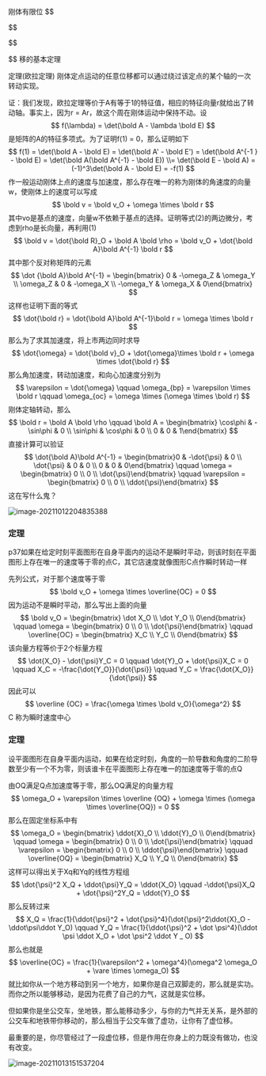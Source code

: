 刚体有限位
$$

$$

$$

$$
移的基本定理

定理(欧拉定理) 刚体定点运动的任意位移都可以通过绕过该定点的某个轴的一次转动实现。

证：我们发现，欧拉定理等价于A有等于1的特征值，相应的特征向量r就给出了转动轴。事实上，因为r = Ar，故这个周在刚体运动中保持不动。设
$$
f(\lambda) = \det(\bold A - \lambda \bold E)
$$
是矩阵的A的特征多项式。为了证明f(1) = 0，那么证明如下
$$
f(1) = \det(\bold A - \bold E) = \det(\bold A' - \bold E') = \det(\bold A^{-1 } - \bold E) = \det(\bold A(\bold A^{-1} - \bold E)) \\= \det(\bold E - \bold A) = (-1)^3\det(\bold A - \bold E) = -f(1) 
$$
作一般运动刚体上点的速度与加速度，那么存在唯一的称为刚体的角速度的向量w，使刚体上的速度可以写成
$$
\bold v = \bold v_O + \omega \times \bold r
$$
其中vo是基点的速度，向量w不依赖于基点的选择。证明等式(2)的两边微分，考虑到rho是长向量，再利用(1)
$$
\bold v = \dot{\bold R}_O + \bold A \bold \rho = \bold v_O + \dot{\bold A}\bold A^{-1} \bold r
$$
其中那个反对称矩阵的元素
$$
\dot {\bold A}\bold A^{-1} = \begin{bmatrix} 0 & -\omega_Z & \omega_Y \\ \omega_Z & 0 & -\omega_X \\ -\omega_Y & \omega_X & 0\end{bmatrix}
$$
这样也证明下面的等式
$$
\dot{\bold r} = \dot{\bold A}\bold A^{-1}\bold r = \omega \times \bold r
$$
那么为了求其加速度，将上市两边同时求导
$$
\dot{\omega} = \dot{\bold v}_O + \dot{\omega}\times \bold r + \omega \times \dot{\bold r}
$$
那么角加速度，转动加速度，和向心加速度分别为
$$
\varepsilon = \dot{\omega} \qquad \omega_{bp} = \varepsilon \times \bold r \qquad \omega_{oc} = \omega \times (\omega \times \bold r)
$$
刚体定轴转动，那么
$$
\bold r = \bold A \bold \rho \qquad \bold A = \begin{bmatrix} \cos\phi & -\sin\phi & 0 \\ \sin\phi & \cos\phi & 0 \\ 0 & 0 & 1\end{bmatrix}
$$
直接计算可以验证
$$
\dot{\bold A}\bold A^{-1} = \begin{bmatrix}0 & -\dot{\psi} & 0 \\ \dot{\psi} & 0 & 0  \\ 0 & 0 & 0\end{bmatrix} \qquad \omega = \begin{bmatrix} 0 \\ 0 \\ \dot{\psi}\end{bmatrix} \qquad \varepsilon  = \begin{bmatrix} 0 \\ 0 \\ \ddot{\psi}\end{bmatrix} 
$$
这在写什么鬼？

![image-20211012204835388](C:\Users\acer\AppData\Roaming\Typora\typora-user-images\image-20211012204835388.png)

### 定理

p37如果在给定时刻平面图形在自身平面内的运动不是瞬时平动，则该时刻在平面图形上存在唯一的速度等于零的点C，其它店速度就像图形C点作瞬时转动一样

先列公式，对于那个速度等于零
$$
\bold v_O + \omega \times \overline{OC} = 0 
$$
因为运动不是瞬时平动，那么写出上面的向量
$$
\bold v_O = \begin{bmatrix} \dot X_O \\ \dot Y_O \\ 0\end{bmatrix} \qquad \omega = \begin{bmatrix} 0 \\ 0 \\ \dot{\psi}\end{bmatrix} \qquad \overline{OC} = \begin{bmatrix} X_C \\ Y_C \\ 0\end{bmatrix}
$$
该向量方程等价于2个标量方程
$$
\dot{X_O} - \dot{\psi}Y_C = 0 \qquad  \dot{Y}_O + \dot{\psi}X_C = 0 \qquad X_C = -\frac{\dot{Y_O}}{\dot{\psi}} \qquad Y_C = \frac{\dot{X_O}}{\dot{\psi}}
$$
因此可以
$$
\overline {OC} = \frac{\omega \times \bold v_O}{\omega^2}
$$
C 称为瞬时速度中心

### 定理

设平面图形在自身平面内运动，如果在给定时刻，角度的一阶导数和角度的二阶导数至少有一个不为零，则该谁卡在平面图形上存在唯一的加速度等于零的点Q

由OQ满足Q点加速度等于零，那么OQ满足的向量方程
$$
\omega_O + \varepsilon \times \overline {OQ} + \omega \times (\omega \times \overline{OQ}) = 0
$$
那么在固定坐标系中有
$$
\omega_O = \begin{bmatrix} \ddot{X}_O \\ \ddot{Y}_O \\ 0\end{bmatrix} \qquad \omega  = \begin{bmatrix} 0 \\ 0 \\ \dot{\psi}\end{bmatrix} \qquad \varepsilon = \begin{bmatrix} 0 \\ 0  \\ \ddot{\psi}\end{bmatrix} \qquad \overline{OQ} = \begin{bmatrix} X_Q \\ Y_Q \\ 0\end{bmatrix}
$$
这样可以得出关于Xq和Yq的线性方程组
$$
\dot{\psi}^2 X_Q + \ddot{\psi}Y_Q = \ddot{X_O} \qquad -\ddot{\psi}X_Q + \dot{\psi}^2Y_Q = \ddot{Y}_O
$$
那么反转过来
$$
X_Q = \frac{1}{\ddot{\psi}^2 + \dot{\psi}^4}(\dot{\psi}^2\ddot{X}_O - \ddot\psi\ddot Y_O) \qquad Y_Q = \frac{1}{\ddot{\psi}^2 + \dot \psi^4}(\ddot \psi \ddot X_O + \dot \psi^2 \ddot Y _ O)
$$
那么也就是
$$
\overline{OC} = \frac{1}{\varepsilon^2 + \omega^4}(\omega^2 \omega_O + \vare \times \omega_O)
$$
就比如你从一个地方移动到另一个地方，如果你是自己双脚走的，那么就是实功。而你之所以能够移动，是因为花费了自己的力气，这就是实位移。

但如果你是坐公交车，坐地铁，那么能移动多少，与你的力气并无关系，是外部的公交车和地铁带你移动的，那么相当于公交车做了虚功，让你有了虚位移。

最重要的是，你尽管经过了一段虚位移，但是作用在你身上的力既没有做功，也没有改变。

![image-20211013151537204](C:\Users\acer\AppData\Roaming\Typora\typora-user-images\image-20211013151537204.png)